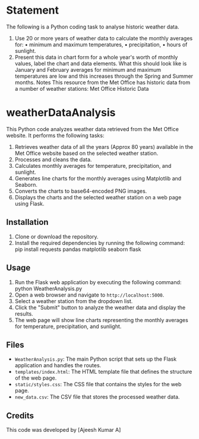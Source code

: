 # Statement
The following is a Python coding task to analyse historic weather data.
1.	Use 20 or more years of weather data to calculate the monthly averages for:
    •	minimum and maximum temperatures,
    •	precipitation,
    •	hours of sunlight.
2.	Present this data in chart form for a whole year's worth of monthly values, label the chart and data elements.  What this should look like is January and February averages for minimum and maximum temperatures are low and this increases through the Spring and Summer months.
Notes
This resource from the Met Office has historic data from a number of weather stations: Met Office Historic Data

# weatherDataAnalysis
This Python code analyzes weather data retrieved from the Met Office website. It performs the following tasks:

1. Retrieves weather data of all the years (Approx 80 years) available in the Met Office website based on the selected weather station.  
2. Processes and cleans the data.
3. Calculates monthly averages for temperature, precipitation, and sunlight.
4. Generates line charts for the monthly averages using Matplotlib and Seaborn.
5. Converts the charts to base64-encoded PNG images.
6. Displays the charts and the selected weather station on a web page using Flask.

## Installation

1. Clone or download the repository.
2. Install the required dependencies by running the following command:
    pip install requests pandas matplotlib seaborn flask
## Usage

1. Run the Flask web application by executing the following command:
  python WeatherAnalysis.py
2. Open a web browser and navigate to `http://localhost:5000`.
3. Select a weather station from the dropdown list.
4. Click the "Submit" button to analyze the weather data and display the results.
5. The web page will show line charts representing the monthly averages for temperature, precipitation, and sunlight.

## Files

- `WeatherAnalysis.py`: The main Python script that sets up the Flask application and handles the routes.
- `templates/index.html`: The HTML template file that defines the structure of the web page.
- `static/styles.css`: The CSS file that contains the styles for the web page.
- `new_data.csv`: The CSV file that stores the processed weather data.

## Credits

This code was developed by [Ajeesh Kumar A]
